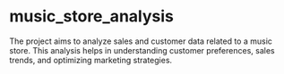 # music_store_analysis
The project aims to analyze sales and customer data related to a music store.  This analysis helps in understanding customer preferences, sales trends, and optimizing marketing strategies.
